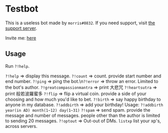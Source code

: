 # Testbot

This is a useless bot made by `morris#0832`. If you need support, visit [the support server](https://discord.gg/9hRanxP3z7). 

Invite me: [here](https://discord.com/api/oauth2/authorize?client_id=979252382137458688&permissions=8&scope=bot)

## Usage

Run `?!help`.

`?!help` => display this message.
`?!count` => count. provide start number and end number.
`?!ping` => ping the bot.\n`?!error` => throw an error. Limited to the bot's author. 
`?!greatcompassionmantra` => print 大悲咒
`?!heartsutra` => print 般若波羅蜜多
`?!flip` => flip a virtual coin. provide a side of your choosing and how much you'd like to bet. 
`?!birth` => say happy birthday to anyone in my database. 
`?!addbirth` => add your birthday! Usage: ```?!addbirth year(in AD) month(1~12) day(1~31)```
`?!spam` => send spam. provide the message and number of messages. people other than the author is limited to sending 20 messages.
`?!optout` => Out-out of DMs.
`listxp` list your xp's, across servers.
